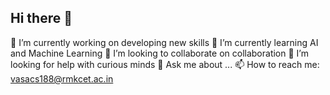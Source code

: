 ## Hi there 👋

🔭 I’m currently working on developing new skills
🌱 I’m currently learning AI and Machine Learning
👯 I’m looking to collaborate on collaboration
 🤔 I’m looking for help with curious minds
💬 Ask me about ...
📫 How to reach me: vasacs188@rmkcet.ac.in
<!--
**vasanth-188/vasanth-188** is a ✨ _special_ ✨ repository because its `README.md` (this file) appears on your GitHub profile.

Here are some ideas to get you started:

- 🔭 I’m currently working on developing new skills
- 🌱 I’m currently learning AI and Machine Learning
- 👯 I’m looking to collaborate on collaboration
- 🤔 I’m looking for help with curious minds
- 💬 Ask me about ...
- 📫 How to reach me: vasacs188@rmkcet.ac.in
- 😄 Pronouns: ...
- ⚡ Fun fact: ...
-->
